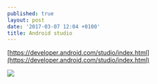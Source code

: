 ```yaml
---
published: true
layout: post
date: '2017-03-07 12:04 +0100'
title: Android studio
---
```

[https://developer.android.com/studio/index.html](https://developer.android.com/studio/index.html)

![](http://www.pravelsolutions.com/wp-content/uploads/2014/05/android_platform.png)
